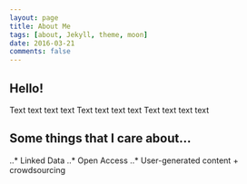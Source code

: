 ```yaml
---
layout: page
title: About Me
tags: [about, Jekyll, theme, moon]
date: 2016-03-21
comments: false
---
```


## Hello!
Text text text text 
Text text text text 
Text text text text 

## Some things that I care about...
..* Linked Data
..* Open Access
..* User-generated content + crowdsourcing 
      
